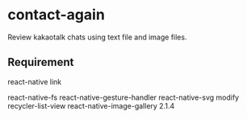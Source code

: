 # contact-again

Review kakaotalk chats using text file and image files.

## Requirement

react-native link

react-native-fs
react-native-gesture-handler
react-native-svg
modify recycler-list-view
react-native-image-gallery 2.1.4

